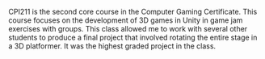 CPI211 is the second core course in the Computer Gaming Certificate. This course focuses on the development of 3D games in Unity in game jam exercises with groups. This class allowed me to work with several other students to produce a final project that involved rotating the entire stage in a 3D platformer. It was the highest graded project in the class.